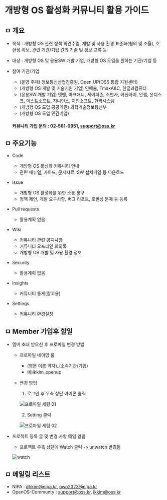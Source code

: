 # 개방형 OS 활성화 커뮤니티 활용 가이드

## ㅁ 개요

* 목적 : 개방형 OS 관련 정책 의견수렴, 개발 및 사용 환경 표준화(협의 및 조율), 호환성 확보, 관련 기관/기업 간의 기술 및 정보 교류 등

* 대상 : 개방형 OS 및 응용SW 개발 기업, 개방형 OS 도입을 원하는 기관/기업 등

* 참여 기관/기업
  * (운영 주체) 정보통신산업진흥원, Open UP(OSS 통합 지원센터)
  * (개방형 OS 개발 및 기술지원 기업) 인베슘, TmaxA&C, 한글과컴퓨터
  * (응용SW 개발 기업) 넷맨, 마크애니, 세이퍼존, 소만사, 아신아이, 안랩, 윤디스크, 이스트소프트, 지니언스, 지인소프트, 한싹시스템
  * (개방형 OS 도입 공공기관) 과학기술정보통신부
  * (개방형 OS 도입 민간기업)
  
  #### 커뮤니티 가입 문의 : 02-561-0951, support@oss.kr

## ㅁ 주요기능

* Code
  * 개방형 OS 활성화 커뮤니티 안내
  * 관련 매뉴얼, 가이드, 문서자료, SW 설치파일 등 다운로드
  
* Issue
  * 개방형 OS 활성화를 위한 소통 창구
  * 정책 제언, 개발 요구사항, 버그 리포트, 호환성 문제 등 등록
  
* Pull requests
  * 활용계획 없음
  
* Wiki
  * 커뮤니티 관련 공지사항
  * 커뮤니티 오프라인 회의록
  * 개방형 OS 개발 및 사용 환경 정보
  
* Security
  * 활용계획 없음
  
* Insights
  * 커뮤니티 통계(참고용)
  
* Settings
  * 커뮤니티 환경설정

  
## ㅁ Member 가입후 할일

* 멤버 초대 받으신 후 프로파일 변경 방법
  * 프로파일 네이밍 룰
    * (영문 이름 약자)_(소속기관/기업)
    * 예)ikkim_openup
  * 변경 방법
    1) 로그인 후 우측 상단 아이콘 클릭
    
    ![프로파일 세팅 01](https://user-images.githubusercontent.com/68671972/89360167-820cba00-d702-11ea-91d7-f52c59da9796.png)
    
    2) Setting 클릭
    
    ![프로파일 세팅 02](https://user-images.githubusercontent.com/68671972/89359956-03178180-d702-11ea-9a63-1abf12a3011c.png)
    
* 프로젝트 등록 글 및 변경 사항 메일 알림
  * 프로젝트 우측 상단에 Watch 클릭 -> unwatch 변경됨
  
  ![watch](https://user-images.githubusercontent.com/68671972/89596097-4eac6580-d891-11ea-8bde-eddd08417218.png)

    


## ㅁ 메일링 리스트

* NIPA : dhkim@nipa.kr, owo2323@nipa.kr
* OpenOS-Communty : support@oss.kr, ikkim@oss.kr

